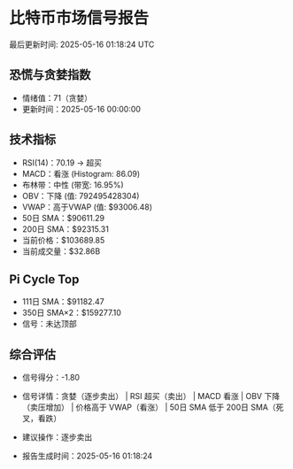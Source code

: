 # 比特币市场信号报告

最后更新时间: 2025-05-16 01:18:24 UTC

## 恐慌与贪婪指数
- 情绪值：71（贪婪）
- 更新时间：2025-05-16 00:00:00

## 技术指标
- RSI(14)：70.19 → 超买
- MACD：看涨 (Histogram: 86.09)
- 布林带：中性 (带宽: 16.95%)
- OBV：下降 (值: 792495428304)
- VWAP：高于VWAP (值: $93006.48)
- 50日 SMA：$90611.29
- 200日 SMA：$92315.31
- 当前价格：$103689.85
- 当前成交量：$32.86B

## Pi Cycle Top
- 111日 SMA：$91182.47
- 350日 SMA×2：$159277.10
- 信号：未达顶部

## 综合评估
- 信号得分：-1.80
- 信号详情：贪婪（逐步卖出） | RSI 超买（卖出） | MACD 看涨 | OBV 下降（卖压增加） | 价格高于 VWAP（看涨） | 50日 SMA 低于 200日 SMA（死叉，看跌）
- 建议操作：逐步卖出

- 报告生成时间：2025-05-16 01:18:24